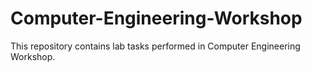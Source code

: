 # Computer-Engineering-Workshop
This repository contains lab tasks performed in Computer Engineering Workshop.
